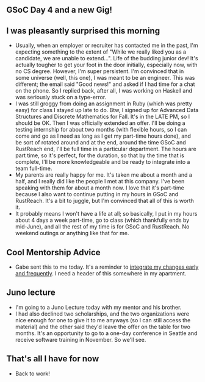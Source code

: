## GSoC Day 4 and a new Gig!

## I was pleasantly surprised this morning
- Usually, when an employer or recruiter has contacted me in the past, I'm expecting something to the extent of 
  "While we really liked you as a candidate, we are unable to extend...". Life of the budding junior dev! It's 
  actually tougher to get your foot in the door initially, especially now, with no CS degree. 
  However, I'm super persistent. I'm convinced that in some
  universe (well, this one), I was meant to be an engineer.
  This was different; the email said "Good news!" and asked if I had time for a chat on the phone.
  So I replied back, after all, I was working on Haskell and was seriously stuck on a type-error. 
- I was still groggy from doing an assignment in Ruby (which was pretty easy) for class I stayed up late to do. Btw, I signed up for 
  Advanced Data Structures and Discrete Mathematics for Fall. It's in the LATE PM, so I should be OK. 
  Then I was officially extended an offer. I'll be doing a testing internship for about two months (with flexible hours, 
  so I can come and go as I need
  as long as I get my part-time hours done), and be sort of rotated
  around and at the end, around the time GSoC and RustReach end, I'll be full time in a particular department. The hours are
  part time, so it's perfect, for the duration, so that by the time that is complete, I'll be more knowledgeable and be ready
  to integrate into a team full-time. 
- My parents are really happy for me. It's taken me about a month and a half, and I really did like the people I met at this company.
  I've been speaking with them for about a month now. 
  I love that it's part-time because I also want to continue putting in my hours in GSoC and RustReach. It's a bit to juggle,
  but I'm convinced that all of this is worth it.
- It probably means I won't have a life at all; so basically, I put in my hours about 4 days a week part-time, go to class (which 
  thankfully ends by mid-June), and all the rest of my time is for GSoC and RustReach. No weekend outings or anything like that for me.
  
## Cool Mentorship Advice
- Gabe sent this to me today. It's a reminder to [integrate my changes early and frequently](http://programmer.97things.oreilly.com/wiki/index.php/Integrate_Early_and_Often). I need a header of this somewhere in my apartment.
  
## Juno lecture
- I'm going to a Juno Lecture today with my mentor and his brother.
- I had also declined two scholarships, and the two organizations were nice enough for one to give it to me anyways (so I 
  can still access the material) and the other said they'd leave the offer on the table for two months. It's an opportunity 
  to go to a one-day conference in Seattle and receive software training in November. So we'll see.
  
## That's all I have for now
- Back to work!
